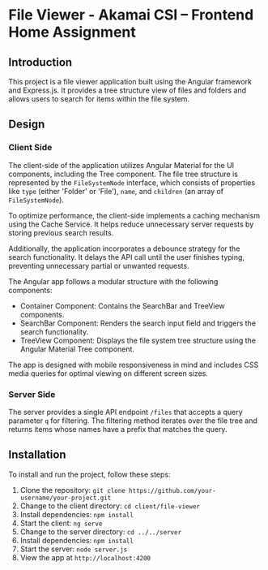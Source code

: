 # File Viewer - Akamai CSI – Frontend Home Assignment

## Introduction

This project is a file viewer application built using the Angular framework and Express.js. It provides a tree structure view of files and folders and allows users to search for items within the file system.

## Design

### Client Side

The client-side of the application utilizes Angular Material for the UI components, including the Tree component. The file tree structure is represented by the `FileSystemNode` interface, which consists of properties like `type` (either 'Folder' or 'File'), `name`, and `children` (an array of `FileSystemNode`).

To optimize performance, the client-side implements a caching mechanism using the Cache Service. It helps reduce unnecessary server requests by storing previous search results.

Additionally, the application incorporates a debounce strategy for the search functionality. It delays the API call until the user finishes typing, preventing unnecessary partial or unwanted requests.

The Angular app follows a modular structure with the following components:

- Container Component: Contains the SearchBar and TreeView components.
- SearchBar Component: Renders the search input field and triggers the search functionality.
- TreeView Component: Displays the file system tree structure using the Angular Material Tree component.

The app is designed with mobile responsiveness in mind and includes CSS media queries for optimal viewing on different screen sizes.

### Server Side

The server provides a single API endpoint `/files` that accepts a query parameter `q` for filtering. The filtering method iterates over the file tree and returns items whose names have a prefix that matches the query.

## Installation

To install and run the project, follow these steps:

1. Clone the repository: `git clone https://github.com/your-username/your-project.git`
2. Change to the client directory: `cd client/file-viewer`
3. Install dependencies: `npm install`
4. Start the client: `ng serve`
5. Change to the server directory: `cd ../../server`
6. Install dependencies: `npm install`
7. Start the server: `node server.js`
8. View the app at `http://localhost:4200`
